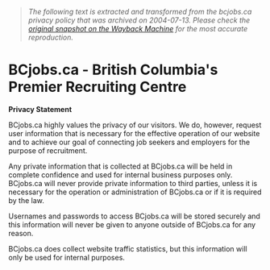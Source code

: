 > *The following text is extracted and transformed from the bcjobs.ca privacy policy that was archived on 2004-07-13. Please check the [original snapshot on the Wayback Machine](https://web.archive.org/web/20040713034946id_/http%3A//www.bcjobs.ca/privacystatement.cfm) for the most accurate reproduction.*

# BCjobs.ca - British Columbia's Premier Recruiting Centre

  
**Privacy Statement**

BCjobs.ca highly values the privacy of our visitors. We do, however, request user information that is necessary for the effective operation of our website and to achieve our goal of connecting job seekers and employers for the purpose of recruitment.

Any private information that is collected at BCjobs.ca will be held in complete confidence and used for internal business purposes only. BCjobs.ca will never provide private information to third parties, unless it is necessary for the operation or administration of BCjobs.ca or if it is required by the law. 

Usernames and passwords to access BCjobs.ca will be stored securely and this information will never be given to anyone outside of BCjobs.ca for any reason.

BCjobs.ca does collect website traffic statistics, but this information will only be used for internal purposes. 

  

